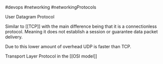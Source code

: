 #devops 
#networking 
#networkingProtocols 

User Datagram Protocol

Similar to [[TCP]] with the main difference being that it is a connectionless protocol.
Meaning it does not establish a session or guarantee data packet delivery. 

Due to this lower amount of overhead UDP is faster than TCP.

Transport Layer Protocol in the [[OSI model]]

